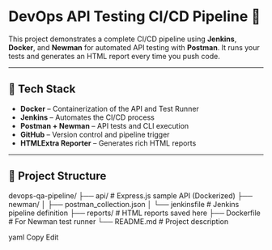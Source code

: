 # DevOps API Testing CI/CD Pipeline 🚀

This project demonstrates a complete CI/CD pipeline using **Jenkins**, **Docker**, and **Newman** for automated API testing with **Postman**. It runs your tests and generates an HTML report every time you push code.

---

## 🔧 Tech Stack

- **Docker** – Containerization of the API and Test Runner
- **Jenkins** – Automates the CI/CD process
- **Postman + Newman** – API tests and CLI execution
- **GitHub** – Version control and pipeline trigger
- **HTMLExtra Reporter** – Generates rich HTML reports

---

## 📁 Project Structure

devops-qa-pipeline/
├── api/ # Express.js sample API (Dockerized)
├── newman/
│ ├── postman_collection.json
│ └── jenkinsfile # Jenkins pipeline definition
├── reports/ # HTML reports saved here
├── Dockerfile # For Newman test runner
└── README.md # Project description

yaml
Copy
Edit

